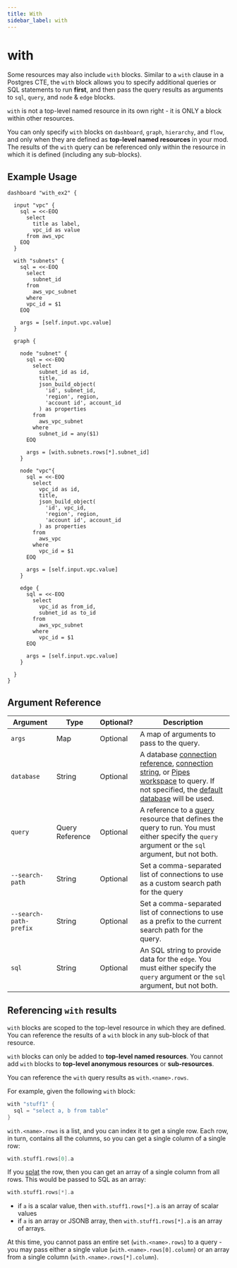 ```yaml
---
title: With
sidebar_label: with
---
```


# with

Some resources may also include `with` blocks. Similar to a `with` clause in a Postgres CTE, the `with` block allows you to specify additional queries or SQL statements to run **first**, and then pass the query results as arguments to `sql`, `query`, and `node` & `edge` blocks.

`with` is not a top-level named resource in its own right - it is ONLY a block within other resources.

You can only specify `with` blocks on `dashboard`, `graph`, `hierarchy`, and `flow`, and only when they are defined as **top-level named resources** in your mod. The results of the `with` query can be referenced only within the resource in which it is defined (including any sub-blocks).

## Example Usage
```hcl
dashboard "with_ex2" {

  input "vpc" {
    sql = <<-EOQ
      select 
        title as label,
        vpc_id as value
      from aws_vpc
    EOQ
  }

  with "subnets" {
    sql = <<-EOQ
      select
        subnet_id
      from
        aws_vpc_subnet
      where
      vpc_id = $1
    EOQ

    args = [self.input.vpc.value]          
  }

  graph {

    node "subnet" {
      sql = <<-EOQ
        select
          subnet_id as id,
          title,
          json_build_object(
            'id', subnet_id,
            'region', region,
            'account id', account_id
          ) as properties
        from
          aws_vpc_subnet
        where
          subnet_id = any($1)
      EOQ

      args = [with.subnets.rows[*].subnet_id]
    }
        
    node "vpc"{
      sql = <<-EOQ
        select
          vpc_id as id,
          title,
          json_build_object(
            'id', vpc_id,
            'region', region,
            'account id', account_id
          ) as properties
        from
          aws_vpc
        where
          vpc_id = $1
      EOQ

      args = [self.input.vpc.value]
    }

    edge {
      sql = <<-EOQ
        select
          vpc_id as from_id,
          subnet_id as to_id
        from
          aws_vpc_subnet
        where
          vpc_id = $1
      EOQ

      args = [self.input.vpc.value]
    }

  }
}
```

## Argument Reference
| Argument | Type | Optional? | Description
|-|-|-|-
| `args` | Map | Optional| A map of arguments to pass to the query. 
| `database` | String |  Optional| A database [connection reference](/docs/reference/config-files/connection), [connection string](/docs/powerpipe-hcl/query#connection-strings), or [Pipes workspace](/docs/run/workspaces#implicit-workspaces) to query.  If not specified, the [default database](/docs/run#selecting-a-database ) will be used.
| `query` | Query Reference | Optional | A reference to a [query](/docs/powerpipe-hcl/query) resource that defines the query to run.  You must either specify the `query` argument or the `sql` argument, but not both.
| `--search-path` | String |  Optional| Set a comma-separated list of connections to use as a custom search path for the query
| `--search-path-prefix` | String |  Optional| Set a comma-separated list of connections to use as a prefix to the current search path for the query.
| `sql` |  String	| Optional |  An SQL string to provide data for the `edge`.  You must either specify the `query` argument or the `sql` argument, but not both.



## Referencing `with` results
`with` blocks are scoped to the top-level resource in which they are defined.  You can reference the results of a `with` block in any sub-block of that resource. 

`with` blocks can only be added to **top-level named resources**.  You cannot add `with` blocks to **top-level anonymous resources** or **sub-resources**.  

You can reference the `with` query results as `with.<name>.rows`. 

For example, given the following `with` block:
```h
with "stuff1" {
  sql = "select a, b from table"
}
```

`with.<name>.rows` is a list, and you can index it to get a single row. Each row, in turn, contains all the columns, so you can get a single column of a single row:
```h
with.stuff1.rows[0].a
```

If you [splat](https://developer.hashicorp.com/terraform/language/expressions/splat) the row, then you can get an array of a single column from all rows.  This would be passed to SQL as an array:
```h
with.stuff1.rows[*].a
```
- if `a` is a scalar value, then `with.stuff1.rows[*].a` is an array of scalar values
- if `a` is an array or JSONB array, then `with.stuff1.rows[*].a` is an array of arrays.  

At this time, you cannot pass an entire set (`with.<name>.rows`) to a query - you may pass either a single value (`with.<name>.rows[0].column`) or an array from a single column (`with.<name>.rows[*].column`).
<!--
  - You can subsequently flatten it with the HCL `flatten` function if desired: `flatten(with.stuff1.rows[*].a)`
  - duplicates values are not automatically removed from the array, but you can remove them with the HCL `distinct` function if desired:: `distinct(flatten(with.stuff1.rows[*].a))`
-->
